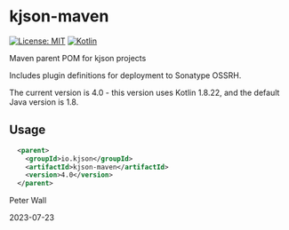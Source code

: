 # kjson-maven

[![License: MIT](https://img.shields.io/badge/License-MIT-yellow.svg)](https://opensource.org/licenses/MIT)
[![Kotlin](https://img.shields.io/static/v1?label=Kotlin&message=v1.8.22&color=7f52ff&logo=kotlin&logoColor=7f52ff)](https://github.com/JetBrains/kotlin/releases/tag/v1.8.22)

Maven parent POM for kjson projects

Includes plugin definitions for deployment to Sonatype OSSRH.

The current version is 4.0 - this version uses Kotlin 1.8.22, and the default Java version is 1.8.

## Usage

```xml
  <parent>
    <groupId>io.kjson</groupId>
    <artifactId>kjson-maven</artifactId>
    <version>4.0</version>
  </parent>
```

Peter Wall

2023-07-23
